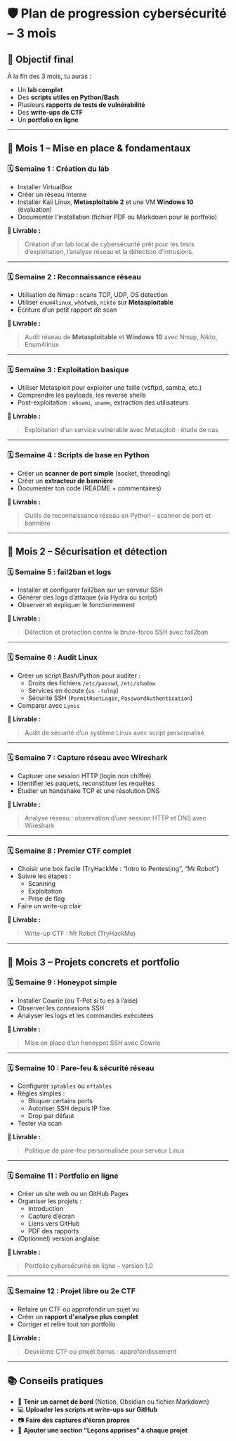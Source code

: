 # 🛡️ Plan de progression cybersécurité – 3 mois

## 🎯 Objectif final

À la fin des 3 mois, tu auras :
- Un **lab complet**
- Des **scripts utiles en Python/Bash**
- Plusieurs **rapports de tests de vulnérabilité**
- Des **write-ups de CTF**
- Un **portfolio en ligne**

---

## 🔽 Mois 1 – Mise en place & fondamentaux

### 🗓️ Semaine 1 : Création du lab
- Installer VirtualBox
- Créer un réseau interne
- Installer Kali Linux, **Metasploitable 2** et une VM **Windows 10** (évaluation)
- Documenter l'installation (fichier PDF ou Markdown pour le portfolio)

**📌 Livrable :**
> Création d’un lab local de cybersécurité prêt pour les tests d’exploitation, l’analyse réseau et la détection d’intrusions.

---

### 🗓️ Semaine 2 : Reconnaissance réseau
- Utilisation de Nmap : scans TCP, UDP, OS detection
- Utiliser `enum4linux`, `whatweb`, `nikto` sur **Metasploitable**
- Écriture d’un petit rapport de scan

**📌 Livrable :**
> Audit réseau de **Metasploitable** et **Windows 10** avec Nmap, Nikto, Enum4linux

---

### 🗓️ Semaine 3 : Exploitation basique
- Utiliser Metasploit pour exploiter une faille (vsftpd, samba, etc.)
- Comprendre les payloads, les reverse shells
- Post-exploitation : `whoami`, `uname`, extraction des utilisateurs

**📌 Livrable :**
> Exploitation d’un service vulnérable avec Metasploit : étude de cas

---

### 🗓️ Semaine 4 : Scripts de base en Python
- Créer un **scanner de port simple** (socket, threading)
- Créer un **extracteur de bannière**
- Documenter ton code (README + commentaires)

**📌 Livrable :**
> Outils de reconnaissance réseau en Python – scanner de port et bannière

---

## 🧪 Mois 2 – Sécurisation et détection

### 🗓️ Semaine 5 : fail2ban et logs
- Installer et configurer fail2ban sur un serveur SSH
- Générer des logs d’attaque (via Hydra ou script)
- Observer et expliquer le fonctionnement

**📌 Livrable :**
> Détection et protection contre le brute-force SSH avec fail2ban

---

### 🗓️ Semaine 6 : Audit Linux
- Créer un script Bash/Python pour auditer :
  - Droits des fichiers `/etc/passwd`, `/etc/shadow`
  - Services en écoute (`ss -tulnp`)
  - Sécurité SSH (`PermitRootLogin`, `PasswordAuthentication`)
- Comparer avec `Lynis`

**📌 Livrable :**
> Audit de sécurité d’un système Linux avec script personnalisé

---

### 🗓️ Semaine 7 : Capture réseau avec Wireshark
- Capturer une session HTTP (login non chiffré)
- Identifier les paquets, reconstituer les requêtes
- Étudier un handshake TCP et une résolution DNS

**📌 Livrable :**
> Analyse réseau : observation d’une session HTTP et DNS avec Wireshark

---

### 🗓️ Semaine 8 : Premier CTF complet
- Choisir une box facile (TryHackMe : “Intro to Pentesting”, “Mr Robot”)
- Suivre les étapes :
  - Scanning
  - Exploitation
  - Prise de flag
- Faire un write-up clair

**📌 Livrable :**
> Write-up CTF : Mr Robot (TryHackMe)

---

## 🧱 Mois 3 – Projets concrets et portfolio

### 🗓️ Semaine 9 : Honeypot simple
- Installer Cowrie (ou T-Pot si tu es à l’aise)
- Observer les connexions SSH
- Analyser les logs et les commandes exécutées

**📌 Livrable :**
> Mise en place d’un honeypot SSH avec Cowrie

---

### 🗓️ Semaine 10 : Pare-feu & sécurité réseau
- Configurer `iptables` ou `nftables`
- Règles simples :
  - Bloquer certains ports
  - Autoriser SSH depuis IP fixe
  - Drop par défaut
- Tester via scan

**📌 Livrable :**
> Politique de pare-feu personnalisée pour serveur Linux

---

### 🗓️ Semaine 11 : Portfolio en ligne
- Créer un site web ou un GitHub Pages
- Organiser les projets :
  - Introduction
  - Capture d’écran
  - Liens vers GitHub
  - PDF des rapports
- (Optionnel) version anglaise

**📌 Livrable :**
> Portfolio cybersécurité en ligne – version 1.0

---

### 🗓️ Semaine 12 : Projet libre ou 2e CTF
- Refaire un CTF ou approfondir un sujet vu
- Créer un **rapport d'analyse plus complet**
- Corriger et relire tout ton portfolio

**📌 Livrable :**
> Deuxième CTF ou projet bonus : approfondissement

---

## 📚 Conseils pratiques

- 📝 **Tenir un carnet de bord** (Notion, Obsidian ou fichier Markdown)
- 💻 **Uploader les scripts et write-ups sur GitHub**
- 📷 **Faire des captures d’écran propres**
- 🧠 **Ajouter une section “Leçons apprises” à chaque projet**